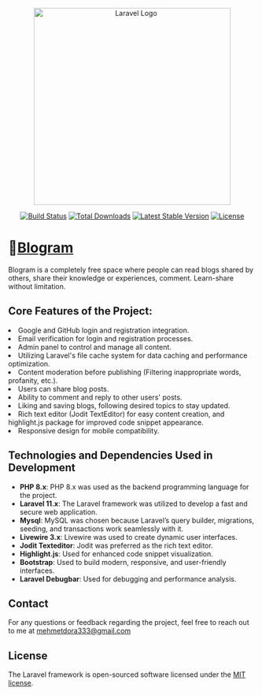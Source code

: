 <p align="center"><a href="https://laravel.com" target="_blank"><img src="https://raw.githubusercontent.com/laravel/art/master/logo-lockup/5%20SVG/2%20CMYK/1%20Full%20Color/laravel-logolockup-cmyk-red.svg" width="400" alt="Laravel Logo"></a></p>

<p align="center">
<a href="https://github.com/laravel/framework/actions"><img src="https://github.com/laravel/framework/workflows/tests/badge.svg" alt="Build Status"></a>
<a href="https://packagist.org/packages/laravel/framework"><img src="https://img.shields.io/packagist/dt/laravel/framework" alt="Total Downloads"></a>
<a href="https://packagist.org/packages/laravel/framework"><img src="https://img.shields.io/packagist/v/laravel/framework" alt="Latest Stable Version"></a>
<a href="https://packagist.org/packages/laravel/framework"><img src="https://img.shields.io/packagist/l/laravel/framework" alt="License"></a>
</p>

# 🔗<a href="https://www.blogram.com.tr">Blogram</a>

Blogram is a completely free space where people can read blogs shared by others, share their knowledge or experiences, comment. Learn-share without limitation.
<br/>



## Core Features of the Project:
<li>Google and GitHub login and registration integration.</li>
<li>Email verification for login and registration processes.</li>
<li>Admin panel to control and manage all content.</li>
<li>Utilizing Laravel's file cache system for data caching and performance optimization.</li>
<li>Content moderation before publishing (Filtering inappropriate words, profanity, etc.).</li>
<li>Users can share blog posts.</li>
<li>Ability to comment and reply to other users' posts.</li>
<li>Liking and saving blogs, following desired topics to stay updated.</li>
<li>Rich text editor (Jodit TextEditor) for easy content creation, and highlight.js package for improved code snippet appearance.</li>
<li>Responsive design for mobile compatibility.</li>



## Technologies and Dependencies Used in Development
- **PHP 8.x**: PHP 8.x was used as the backend programming language for the project.
- **Laravel 11.x**: The Laravel framework was utilized to develop a fast and secure web application.
- **Mysql**: MySQL was chosen because Laravel’s query builder, migrations, seeding, and transactions work seamlessly with it.
- **Livewire 3.x**: Livewire was used to create dynamic user interfaces.
- **Jodit Texteditor**: Jodit was preferred as the rich text editor.
- **Highlight.js**: Used for enhanced code snippet visualization.
- **Bootstrap**: Used to build modern, responsive, and user-friendly interfaces.
- **Laravel Debugbar**: Used for debugging and performance analysis.

## Contact
For any questions or feedback regarding the project, feel free to reach out to me at [mehmetdora333@gmail.com](mailto:mehmetdora333@gmail.com)

## License
The Laravel framework is open-sourced software licensed under the [MIT license](https://opensource.org/licenses/MIT).
